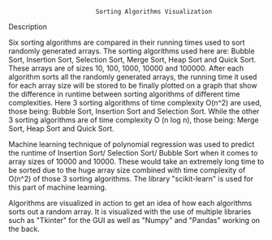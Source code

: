 
                            Sorting Algorithms Visualization
Description
	
   Six sorting algorithms are compared in their running times used to sort randomly generated arrays. The sorting algorithms used here are: Bubble Sort, Insertion Sort, Selection Sort, Merge Sort, Heap Sort and Quick Sort. These arrays are of sizes 10, 100, 1000, 10000 and 100000. After each algorithm sorts all the randomly generated arrays, the running time it used for each array size will be stored to be finally plotted on a graph that show the difference in runtime between sorting algorithms of different time complexities. Here 3 sorting algorithms of time complexity O(n^2) are used, those being: Bubble Sort, Insertion Sort and Selection Sort. While the other 3 sorting algorithms are of time complexity O (n log n), those being: Merge Sort, Heap Sort and Quick Sort.
	
   Machine learning technique of polynomial regression was used to predict the runtime of Insertion Sort/ Selection Sort/ Bubble Sort when it comes to array sizes of 10000 and 10000. These would take an extremely long time to be sorted due to the huge array size combined with time complexity of O(n^2) of those 3 sorting algorithms. The library "scikit-learn" is used for this part of machine learning.

   Algorithms are visualized in action to get an idea of how each algorithms sorts out a random array. It is visualized with the use of multiple libraries such as "Tkinter" for the GUI as well as "Numpy" and "Pandas" working on the back.

 

